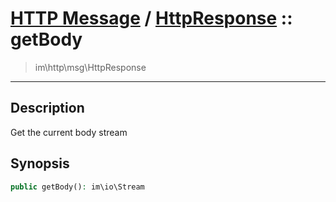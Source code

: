 # [HTTP Message](http.md) / [HttpResponse](http-HttpResponse.md) :: getBody
 > im\http\msg\HttpResponse
____

## Description
Get the current body stream

## Synopsis
```php
public getBody(): im\io\Stream
```

